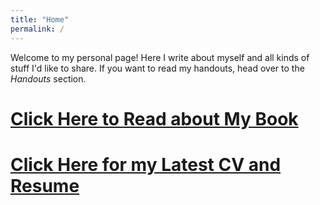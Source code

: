 ```yaml
---
title: "Home"
permalink: /
---
```


Welcome to my personal page! Here I write about myself and all kinds of stuff I'd like to share. If you want to read my handouts, head over to the _Handouts_ section.

# [Click Here to Read about My Book](mybook.md)

# [Click Here for my Latest CV and Resume](resume.md)
